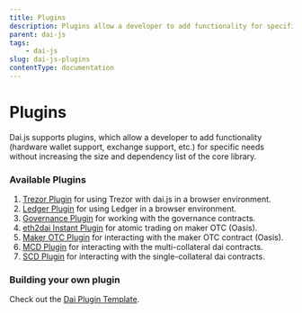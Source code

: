 ```yaml
---
title: Plugins
description: Plugins allow a developer to add functionality for specific needs without increasing the size of the core library.
parent: dai-js
tags:
	- dai-js
slug: dai-js-plugins
contentType: documentation
---
```


# Plugins

Dai.js supports plugins, which allow a developer to add functionality \(hardware wallet support, exchange support, etc.\) for specific needs without increasing the size and dependency list of the core library.

### Available Plugins

1. [Trezor Plugin](https://github.com/makerdao/dai-plugin-trezor-web) for using Trezor with dai.js in a browser environment.
2. [Ledger Plugin](https://github.com/makerdao/dai-plugin-ledger-web) for using Ledger in a browser environment.
3. [Governance Plugin](https://github.com/makerdao/dai-plugin-governance) for working with the governance contracts.
4. [eth2dai Instant Plugin](dai-plugin-eth2dai-instant) for atomic trading on maker OTC \(Oasis\).
5. [Maker OTC Plugin](https://github.com/makerdao/dai-plugin-maker-otc) for interacting with the maker OTC contract \(Oasis\).
6. [MCD Plugin](../the-mcd-plugin.md) for interacting with the multi-collateral dai contracts.
7. [SCD Plugin](../single-collateral-dai/) for interacting with the single-collateral dai contracts.

### Building your own plugin

Check out the [Dai Plugin Template](https://github.com/makerdao/dai-plugin-template).
